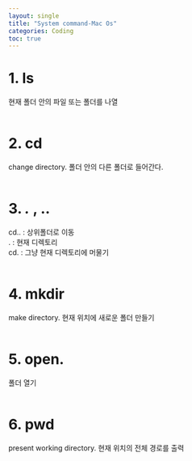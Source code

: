 ```yaml
---
layout: single
title: "System command-Mac Os"
categories: Coding
toc: true
---
```


# 1. ls
현재 폴더 안의 파일 또는 폴더를 나열<br><br>

# 2. cd
change directory. 폴더 안의 다른 폴더로 들어간다.<br><br>

# 3.   *.*   ,  ..
cd.. : 상위폴더로 이동<br>
. : 현재 디렉토리<br>
cd. : 그냥 현재 디렉토리에 머물기 <br><br>

# 4. mkdir 
make directory. 현재 위치에 새로운 폴더 만들기 <br><br>

# 5. open.
폴더 열기 <br><br>

# 6. pwd
present working directory. 현재 위치의 전체 경로를 출력<br><br>
